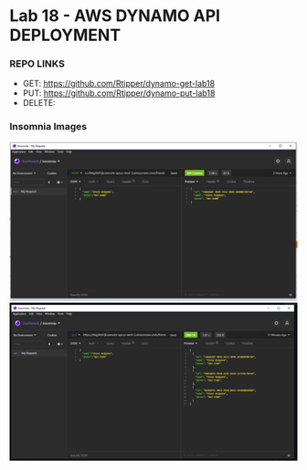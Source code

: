 # Lab 18 - AWS DYNAMO API DEPLOYMENT

### REPO LINKS
- GET: https://github.com/Rtipper/dynamo-get-lab18
- PUT: https://github.com/Rtipper/dynamo-put-lab18
- DELETE:

### Insomnia Images

![INSOMNIA - POST ](insomniaPost.PNG)
![INSOMNIA - GET ](insomniaGet.PNG)
